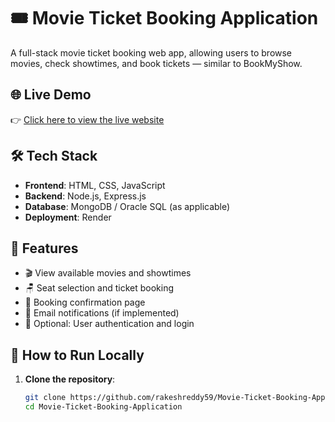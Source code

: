 # 🎟️ Movie Ticket Booking Application

A full-stack movie ticket booking web app, allowing users to browse movies, check showtimes, and book tickets — similar to BookMyShow.

## 🌐 Live Demo

👉 [Click here to view the live website](https://movietix-dhaf.onrender.com/)

## 🛠️ Tech Stack

- **Frontend**: HTML, CSS, JavaScript
- **Backend**: Node.js, Express.js
- **Database**: MongoDB / Oracle SQL (as applicable)
- **Deployment**: Render

## 🔑 Features

- 🎬 View available movies and showtimes
- 🪑 Seat selection and ticket booking
- 📄 Booking confirmation page
- 📧 Email notifications (if implemented)
- 🔐 Optional: User authentication and login

## 🧪 How to Run Locally

1. **Clone the repository**:
   ```bash
   git clone https://github.com/rakeshreddy59/Movie-Ticket-Booking-Application.git
   cd Movie-Ticket-Booking-Application
